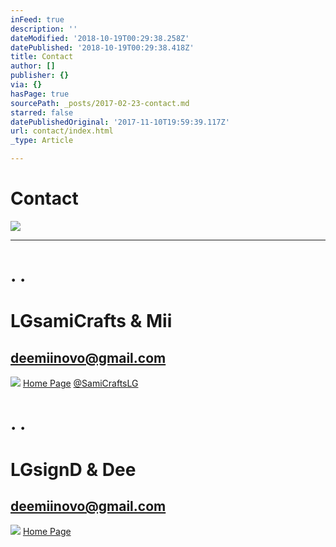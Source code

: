 ```yaml
---
inFeed: true
description: ''
dateModified: '2018-10-19T00:29:38.258Z'
datePublished: '2018-10-19T00:29:38.418Z'
title: Contact
author: []
publisher: {}
via: {}
hasPage: true
sourcePath: _posts/2017-02-23-contact.md
starred: false
datePublishedOriginal: '2017-11-10T19:59:39.117Z'
url: contact/index.html
_type: Article

---
```

# Contact
![](https://the-grid-user-content.s3-us-west-2.amazonaws.com/9e46b2a8-5199-4754-9a1a-753515b2e9ab.jpg)

---

# . .

# **LGsamiCrafts & Mii**

## deemiinovo@gmail.com
![](https://the-grid-user-content.s3-us-west-2.amazonaws.com/68032188-1e3f-47e1-b307-72ea7f80b8b4.jpg)
[Home Page][0]
[@SamiCraftsLG][1]

# . .

# **LGsignD & Dee**

## deemiinovo@gmail.com
![](https://the-grid-user-content.s3-us-west-2.amazonaws.com/e38aa4c6-29f3-42a4-973d-6a8cc169aaeb.jpg)
[Home Page][2]

[0]: https://thegrid.ai/lgsamicrafts/
[1]: https://twitter.com/SamiCraftsLG
[2]: https://thegrid.ai/lgsignd/